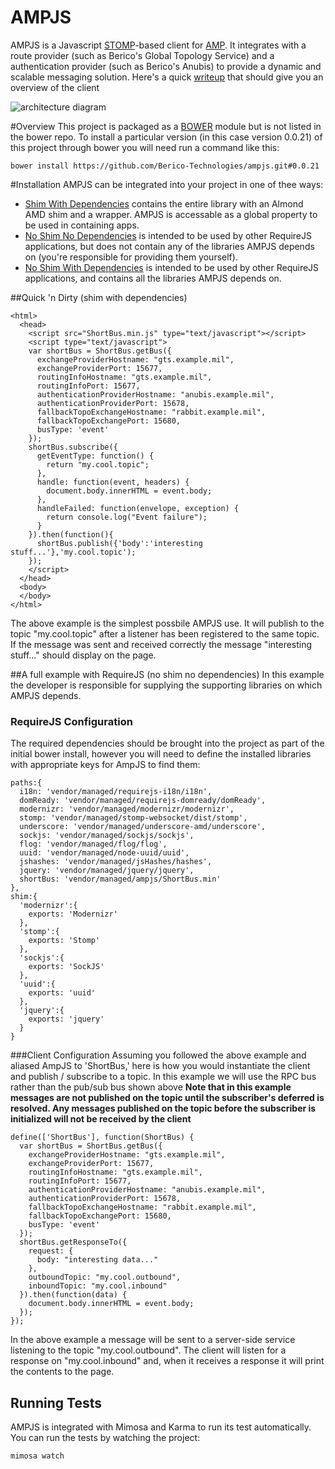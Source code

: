 AMPJS
=====
AMPJS is a Javascript [STOMP]-based client for [AMP]. It integrates with a route provider (such as Berico's Global Topology Service) and a authentication provider (such as Berico's Anubis) to provide a dynamic and scalable messaging solution. Here's a quick [writeup] that should give you an overview of the client


![architecture diagram](https://raw.github.com/Berico-Technologies/ampjs/develop/docs/amp_architecture.png)


#Overview
This project is packaged as a [BOWER](https://github.com/bower/bower) module but is not listed in the bower repo. To install a particular version (in this case version 0.0.21) of this project through bower you will need run a command like this:
```
bower install https://github.com/Berico-Technologies/ampjs.git#0.0.21
```
#Installation
AMPJS can be integrated into your project in one of thee ways:
- [Shim With Dependencies] contains the entire library with an Almond AMD shim and a wrapper. AMPJS is accessable as a global property to be used in containing apps.
- [No Shim No Dependencies] is intended to be used by other RequireJS applications, but does not contain any of the libraries AMPJS depends on (you're responsible for providing them yourself).
- [No Shim With Dependencies] is intended to be used by other RequireJS applications, and contains all the libraries AMPJS depends on.

##Quick 'n Dirty (shim with dependencies)
```
<html>
  <head>
    <script src="ShortBus.min.js" type="text/javascript"></script>
    <script type="text/javascript">
    var shortBus = ShortBus.getBus({
      exchangeProviderHostname: "gts.example.mil",
      exchangeProviderPort: 15677,
      routingInfoHostname: "gts.example.mil",
      routingInfoPort: 15677,
      authenticationProviderHostname: "anubis.example.mil",
      authenticationProviderPort: 15678,
      fallbackTopoExchangeHostname: "rabbit.example.mil",
      fallbackTopoExchangePort: 15680,
      busType: 'event'
    });
    shortBus.subscribe({
      getEventType: function() {
        return "my.cool.topic";
      },
      handle: function(event, headers) {
        document.body.innerHTML = event.body;
      },
      handleFailed: function(envelope, exception) {
        return console.log("Event failure");
      }
    }).then(function(){
      shortBus.publish({'body':'interesting stuff...'},'my.cool.topic');
    });
    </script>
  </head>
  <body>
  </body>
</html>
```
The above example is the simplest possbile AMPJS use. It will publish to the topic "my.cool.topic" after a listener has been registered to the same topic. If the message was sent and received correctly the message "interesting stuff..." should display on the page.

##A full example with RequireJS (no shim no dependencies)
In this example the developer is responsible for supplying the supporting libraries on which AMPJS depends.

### RequireJS Configuration
The required dependencies should be brought into the project as part of the initial bower install, however you will need to define the installed libraries with appropriate keys for AmpJS to find them:
```
paths:{
  i18n: 'vendor/managed/requirejs-i18n/i18n',
  domReady: 'vendor/managed/requirejs-domready/domReady',
  modernizr: 'vendor/managed/modernizr/modernizr',
  stomp: 'vendor/managed/stomp-websocket/dist/stomp',
  underscore: 'vendor/managed/underscore-amd/underscore',
  sockjs: 'vendor/managed/sockjs/sockjs',
  flog: 'vendor/managed/flog/flog',
  uuid: 'vendor/managed/node-uuid/uuid',
  jshashes: 'vendor/managed/jsHashes/hashes',
  jquery: 'vendor/managed/jquery/jquery',
  shortBus: 'vendor/managed/ampjs/ShortBus.min'
},
shim:{
  'modernizr':{
    exports: 'Modernizr'
  },
  'stomp':{
    exports: 'Stomp'
  },
  'sockjs':{
    exports: 'SockJS'
  },
  'uuid':{
    exports: 'uuid'
  },
  'jquery':{
    exports: 'jquery'
  }
}
```

###Client Configuration
Assuming you followed the above example and aliased AmpJS to 'ShortBus,' here is how you would instantiate the client and publish / subscribe to a topic. In this example we will use the RPC bus rather than the pub/sub bus shown above **Note that in this example messages are not published on the topic until the subscriber's deferred is resolved. Any messages published on the topic before the subscriber is initialized will not be received by the client**

```
define(['ShortBus'], function(ShortBus) {
  var shortBus = ShortBus.getBus({
    exchangeProviderHostname: "gts.example.mil",
    exchangeProviderPort: 15677,
    routingInfoHostname: "gts.example.mil",
    routingInfoPort: 15677,
    authenticationProviderHostname: "anubis.example.mil",
    authenticationProviderPort: 15678,
    fallbackTopoExchangeHostname: "rabbit.example.mil",
    fallbackTopoExchangePort: 15680,
    busType: 'event'
  });
  shortBus.getResponseTo({
    request: {
      body: "interesting data..."
    },
    outboundTopic: "my.cool.outbound",
    inboundTopic: "my.cool.inbound"
  }).then(function(data) {
    document.body.innerHTML = event.body;
  });
});
```
In the above example a message will be sent to a server-side service listening to the topic "my.cool.outbound". The client will listen for a response on "my.cool.inbound" and, when it receives a response it will print the contents to the page.



Running Tests
-------------
AMPJS is integrated with Mimosa and Karma to run its test automatically. You can run the tests by watching the project:
```
mimosa watch
```

[STOMP]: http://jmesnil.net/stomp-websocket/doc/
[AMP]: https://github.com/Berico-Technologies/AMP
[No Shim No Dependencies]: https://github.com/Berico-Technologies/ampjs/blob/master/build/noShimNoDependencies/ShortBus.min.js
[No Shim With Dependencies]: https://github.com/Berico-Technologies/ampjs/blob/master/build/noShimWithDependencies/ShortBus.min.js
[Shim With Dependencies]: https://github.com/Berico-Technologies/ampjs/blob/master/build/shimmedWithDependencies/ShortBus.min.js
[writeup]: https://raw.github.com/Berico-Technologies/ampjs/develop/docs/AmpJSWebClient.docx
